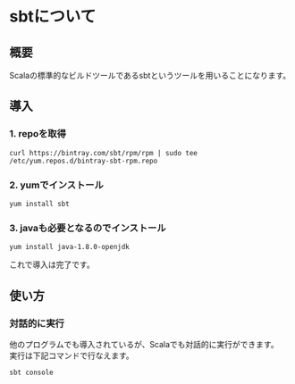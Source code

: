 # sbtについて
## 概要
Scalaの標準的なビルドツールであるsbtというツールを用いることになります。

## 導入
### 1. repoを取得
```
curl https://bintray.com/sbt/rpm/rpm | sudo tee /etc/yum.repos.d/bintray-sbt-rpm.repo
```
### 2. yumでインストール
```
yum install sbt
```
### 3. javaも必要となるのでインストール
```
yum install java-1.8.0-openjdk
```

これで導入は完了です。

## 使い方
### 対話的に実行
他のプログラムでも導入されているが、Scalaでも対話的に実行ができます。  
実行は下記コマンドで行なえます。
```
sbt console
```
